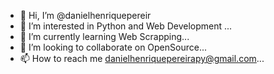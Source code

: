 - 👋 Hi, I’m @danielhenriquepereir
- 👀 I’m interested in Python and Web Development ...
- 🌱 I’m currently learning Web Scrapping...
- 💞️ I’m looking to collaborate on OpenSource...
- 📫 How to reach me danielhenriquepereirapy@gmail.com...

